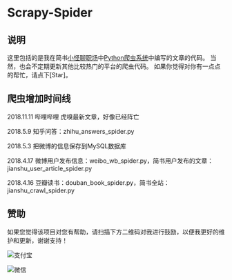Scrapy-Spider
============

说明
----

这里包括的是我在简书[小怪聊职场](https://www.jianshu.com/u/c34455009dd8)中[Python爬虫系统](https://www.jianshu.com/nb/18470815)中编写的文章的代码。
当然，也会不定期更新其他比较热门的平台的爬虫代码。
如果你觉得对你有一点点的帮忙，请点下[Star]。

爬虫增加时间线
------------

2018.11.11
哔哩哔哩
虎嗅最新文章，好像已经阵亡

2018.5.9
知乎问答：zhihu_answers_spider.py

2018.5.3
把微博的信息保存到MySQL数据库

2018.4.17
微博用户发布信息：weibo_wb_spider.py，简书用户发布的文章：jianshu_user_article_spider.py

2018.4.16
豆瓣读书：douban_book_spider.py，简书全站：jianshu_crawl_spider.py


赞助
------------
如果您觉得该项目对您有帮助，请扫描下方二维码对我进行鼓励，以便我更好的维护和更新，谢谢支持！

![支付宝](https://raw.githubusercontent.com/huangtao1208/scrapy_spider/3927f387f924763996b70d6bc8e2a26f29461fa6/img/zhifubao.jpeg)

![微信](https://raw.githubusercontent.com/huangtao1208/scrapy_spider/3927f387f924763996b70d6bc8e2a26f29461fa6/img/weixin.jpeg)



